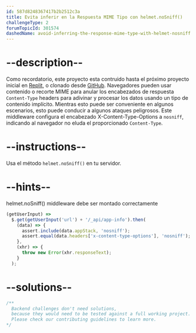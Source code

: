 ```yaml
---
id: 587d8248367417b2b2512c3a
title: Evita inferir en la Respuesta MIME Tipo con helmet.noSniff()
challengeType: 2
forumTopicId: 301574
dashedName: avoid-inferring-the-response-mime-type-with-helmet-nosniff
---
```


# --description--

Como recordatorio, este proyecto esta contruido hasta el próximo proyecto inicial en <a href="https://replit.com/github/topcoder-platform/boilerplate-infosec" target="_blank" rel="noopener noreferrer nofollow">Replit</a>, o clonado desde <a href="https://github.com/topcoder-platform/boilerplate-infosec/" target="_blank" rel="noopener noreferrer nofollow">GitHub</a>. Navegadores pueden usar contenido o recorte MIME para anular los encabezados de respuesta `Content-Type` headers para adivinar y procesar los datos usando un tipo de contenido implícito. Mientras esto puede ser conveniente en algunos escenarios, esto puede conducir a algunos ataques peligrosos. Este middleware configura el encabezado X-Content-Type-Options a `nosniff`, indicando al navegador no eluda el proporcionado `Content-Type`.

# --instructions--

Usa el método `helmet.noSniff()` en tu servidor.

# --hints--

helmet.noSniff() middleware debe ser montado correctamente

```js
(getUserInput) =>
  $.get(getUserInput('url') + '/_api/app-info').then(
    (data) => {
      assert.include(data.appStack, 'nosniff');
      assert.equal(data.headers['x-content-type-options'], 'nosniff');
    },
    (xhr) => {
      throw new Error(xhr.responseText);
    }
  );
```

# --solutions--

```js
/**
  Backend challenges don't need solutions, 
  because they would need to be tested against a full working project. 
  Please check our contributing guidelines to learn more.
*/
```
